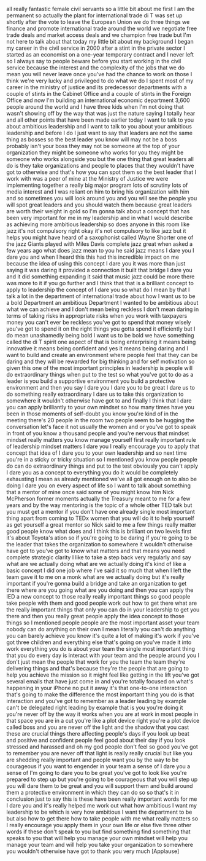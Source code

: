 
all really fantastic female civil
servants so a little bit about me first
I am the permanent so actually the plant
for international trade di T was set up
shortly after the vote to leave the
European Union we do three things we
finance and promote international trade
around the world we negotiate free trade
deals and market access deals and we
champion free trade but I&#39;m not here to
talk about that today my little bit
about my background I began my career in
the civil service in 2000 after a stint
in the private sector I started as an
economist on a one-year temporary
contract and I never left so I always
say to people beware before you start
working in the civil service because the
interest and the complexity of the jobs
that we do mean you will never leave
once you&#39;ve had the chance to work on
those I think we&#39;re very lucky and
privileged to do what we do I spent most
of my career in the ministry of justice
and its predecessor departments with a
couple of stints in the Cabinet Office
and a couple of stints in the Foreign
Office and now I&#39;m building an
international economic department 3,600
people around the world and I have three
kids when I&#39;m not doing that wasn&#39;t
showing off by the way that was just the
nature saying I totally hear and all
other points that have been made earlier
today I want to talk to you about
ambitious leadership and I want to talk
to you about your ambitious leadership
and before I do I just want to say that
leaders are not the same thing as bosses
so the best leader you know will may not
be a boss probably isn&#39;t your boss they
may not be someone at the top of your
organization they might be someone who
works for you they might be someone who
works alongside you but the one thing
that great leaders all do is they take
organizations and people to places that
they wouldn&#39;t have got to otherwise and
that&#39;s how you can spot them so the best
leader that I work with was a peer of
mine at the Ministry of Justice we were
implementing together a really big major
program lots of
scrutiny lots of media interest and I
was reliant on him to bring his
organization with him and so sometimes
you will look around you and you will
see the people you will spot great
leaders and you should watch them
because great leaders are worth their
weight in gold so I&#39;m gonna talk about a
concept that has been very important for
me in my leadership and in what I would
describe as achieving more ambitious
leadership so does anyone in this room
like jazz it&#39;s not compulsory right okay
it&#39;s not compulsory to like jazz but it
helps you might have heard of a
saxophonist called Wayne Shorter one of
the jazz Giants played with Miles Davis
complete jazz great when asked a few
years ago
what does jazz mean to you he said jazz
means I dare you I dare you and when I
heard this this had this incredible
impact on me because the idea of using
this concept I dare you it was more than
just saying it was daring it provided a
connection it built that bridge
I dare you and it did something
expanding it said that music jazz could
be more there was more to it if you go
further and I think that that is a
brilliant concept to apply to leadership
the concept of I dare you
so what do I mean by that I talk a lot
in the department of international trade
about how I want us to be a bold
Department an ambitious Department I
wanted to be ambitious about what we can
achieve and I don&#39;t mean being reckless
I don&#39;t mean daring in terms of taking
risks in appropriate risks when you work
with taxpayers money
you can&#39;t ever be reckless you&#39;ve got to
spend that money wisely you&#39;ve got to
spend it on the right things you gotta
spend it efficiently but I do mean
unashamedly being bold I want us to be
bold we have something called the di T
spirit one aspect of that is being
enterprising it means being innovative
it means being confident and yes it
means being daring and I want to build
and create an environment where people
feel that they can be daring and they
will be rewarded for big thinking and
for self motivation
so given this one of the most important
principles in leadership is people will
do extraordinary things when put to the
test so what you&#39;ve got to do as a
leader is you build a supportive
environment you build a protective
environment and then you say I dare you
I dare you to be great I dare us to do
something really extraordinary I dare us
to take this organization to somewhere
it wouldn&#39;t otherwise have got to and
finally I think that I dare you can
apply brilliantly to your own mindset so
how many times have you been in those
moments of self-doubt you know you&#39;re
kind of in the meeting there&#39;s 20 people
in the room two people seem to be
hugging the conversation let&#39;s face it
not usually the women and or you&#39;ve got
to speak in front of you know a thousand
people and you&#39;re nervous that mindset
mindset really matters you know manage
yourself first really important rule of
leadership mindset matters I dare you I
really encourage you to apply that
concept that idea of I dare you to your
own leadership and so next time you&#39;re
in a sticky or tricky situation so I
mentioned you know people people do can
do extraordinary things and put to the
test
obviously you can&#39;t apply I dare you as
a concept to everything you do it would
be completely exhausting I mean as
already mentioned we&#39;ve all got enough
on to also be doing I dare you on every
aspect of life so I want to talk about
something that a mentor of mine once
said some of you might know him
Nick McPherson former moments actually
the Treasury meant to me for a few years
and by the way mentoring is the topic of
a whole other TED talk but you must get
a mentor if you don&#39;t have one already
single most important thing apart from
coming to TEDx women that you will do it
to help yourself as get yourself a great
mentor so Nick said to me a few things
really matter
good people know what does and I think
this is brilliant on two levels
first it&#39;s about Toyota&#39;s ation so if
you&#39;re going to be daring if you&#39;re
going to be the leader that takes the
organization to somewhere it wouldn&#39;t
otherwise have got to you&#39;ve got to know
what matters and that means you need
complete strategic clarity I like to
take a step back very regularly and say
what are we actually doing what are we
actually doing it&#39;s kind of like a basic
concept I did one job where I&#39;ve said it
so much that when I left the team gave
it to me on a monk what are we actually
doing but it&#39;s really important if
you&#39;re gonna build a bridge and take an
organization to get there where are you
going what are you doing and then you
can apply the IED a new concept to those
really really important things so good
people take people with them and good
people work out how to get there what
are the really important things that
only you can do in your leadership to
get you there and then you really great
people apply the idea concept to those
things so I mentioned people people are
the most important asset your team
nobody can do anything on their own I
mean literally you can&#39;t do anything you
can barely achieve you know it&#39;s quite a
lot of making it&#39;s work if you&#39;ve got
three children and everything else
that&#39;s going on you&#39;ve made it into work
everything you do is about your team the
single most important thing that you do
every day is interact with your team and
the people around you I don&#39;t just mean
the people that work for you the team
the team they&#39;re delivering things and
that&#39;s because they&#39;re the people that
are going to help you achieve the
mission so it might feel like getting in
the lift you&#39;ve got several emails that
have just come in and you&#39;re totally
focused on what&#39;s happening in your
iPhone no put it away
it&#39;s that one-to-one interaction that&#39;s
going to make the difference the most
important thing you do is that
interaction and you&#39;ve got to remember
as a leader leading by example can&#39;t be
delegated right leading by example that
is you you&#39;re doing it you&#39;re never off
by the way it works when you are at work
in most people in that space you are in
a cut you&#39;re like a plot device right
you&#39;re a plot device called boss and you
are never off the light and the shadow
that you cast these are crucial things
there
affecting people&#39;s days if you look up
beat and positive and confident people
feel good about their day if you look
stressed and harassed and oh my god
people don&#39;t feel so good you&#39;ve got to
remember you are never off that light is
really really crucial but like you are
shedding really important and people
want you by the way to be courageous if
you want to engender in your team a
sense of I dare you a sense of I&#39;m going
to dare you to be great you&#39;ve got to
look like you&#39;re prepared to step up but
you&#39;re going to be courageous that you
will step up you will dare them to be
great and you will support them and
build around them a protective
environment in which they can do so so
that&#39;s it in conclusion just to say this
is these have been really important
words for me I dare you and it&#39;s really
helped me work out what how ambitious I
want my leadership to be which is very
how ambitious I want the department to
be but also how to get there how to take
people with me what really matters so I
really encourage you apply them in your
own life or else five three other words
if these don&#39;t speak to you but find
something find something that speaks to
you that will help you manage your own
mindset will help you manage your team
and will help you take your organization
to somewhere you wouldn&#39;t otherwise have
got to thank you very much
[Applause]

